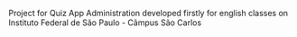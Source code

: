 Project for Quiz App Administration developed firstly for english classes on Instituto Federal de São Paulo - Câmpus São Carlos
